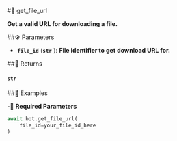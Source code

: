 #🔧 get_file_url

**Get a valid URL for downloading a file.**

##⚙️ Parameters

- **`file_id`** (**`str`** ): **File identifier to get download URL for.**

##📲 Returns

#### `str`

##📀 Examples

-🪫 **Required Parameters**

```python
await bot.get_file_url(
    file_id=your_file_id_here
)
```
